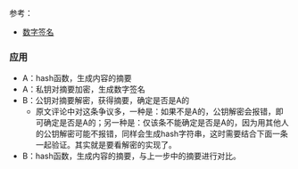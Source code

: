 参考：
- [数字签名](http://www.ruanyifeng.com/blog/2011/08/what_is_a_digital_signature.html)

### 应用
- A：hash函数，生成内容的摘要
- A：私钥对摘要加密，生成数字签名
- B：公钥对摘要解密，获得摘要，确定是否是A的
  - 原文评论中对这条争议多，一种是：如果不是A的，公钥解密会报错，即可确定是否是A的；另一种是：仅该条不能确定是否是A的，因为用其他人的公钥解密可能不报错，同样会生成hash字符串，这时需要结合下面一条一起验证。其实就是要看解密的实现了。
- B：hash函数，生成内容的摘要，与上一步中的摘要进行对比。
